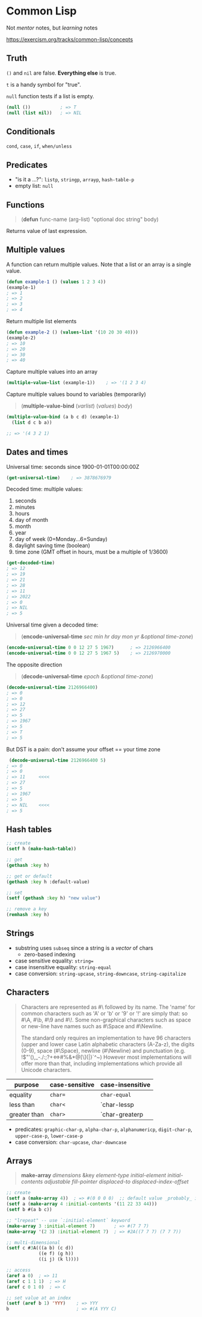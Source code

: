 # Common Lisp

Not _mentor_ notes, but _learning_ notes

https://exercism.org/tracks/common-lisp/concepts

## Truth

`()` and `nil` are false.
**Everything else** is true.

`t` is a handy symbol for "true".

`null` function tests if a list is empty.
```lisp
(null ())           ; => T
(null (list nil))   ; => NIL
```

## Conditionals

`cond`, `case`, `if`, `when/unless`

## Predicates

- "is it a ...?": `listp`, `stringp`, `arrayp`, `hash-table-p`
- empty list: `null`

## Functions

> (**defun** func-name (arg-list) "optional doc string" body)

Returns value of last expression.

## Multiple values

A function can return multiple values. 
Note that a list or an array is a single value.

```lisp
(defun example-1 () (values 1 2 3 4))
(example-1)
; => 1
; => 2
; => 3
; => 4
```

Return multiple list elements
```lisp
(defun example-2 () (values-list '(10 20 30 40)))
(example-2)
; => 10
; => 20
; => 30
; => 40
```

Capture multiple values into an array
```lisp
(multiple-value-list (example-1))    ; => '(1 2 3 4)
```

Capture multiple values bound to variables (temporarily)
> (**multiple-value-bind** (_varlist_) (_values_) _body_)

```lisp
(multiple-value-bind (a b c d) (example-1)
  (list d c b a))

;; => '(4 3 2 1)
```

## Dates and times

Universal time: seconds since 1900-01-01T00:00:00Z
```lisp
(get-universal-time)    ; => 3878676979
```

Decoded time: multiple values:
1. seconds
1. minutes
1. hours
1. day of month
1. month
1. year
1. day of week (0=Monday...6=Sunday)
1. daylight saving time (boolean)
1. time zone (GMT offset in hours, must be a multiple of 1/3600)
```lisp
(get-decoded-time)
; => 12
; => 19
; => 21
; => 28
; => 11
; => 2022
; => 0
; => NIL
; => 5
```

Universal time given a decoded time:
> (**encode-universal-time** _sec_ _min_ _hr_ _day_ _mon_ _yr_ _&optional time-zone_)
```lisp
(encode-universal-time 0 0 12 27 5 1967)      ; => 2126966400
(encode-universal-time 0 0 12 27 5 1967 5)    ; => 2126970000
```

The opposite direction
> (**decode-universal-time** _epoch_ _&optional time-zone_)
```lisp
(decode-universal-time 2126966400)
; => 0
; => 0
; => 12
; => 27
; => 5
; => 1967
; => 5
; => T
; => 5
```
But DST is a pain: don't assume your offset == your time zone
```lisp
 (decode-universal-time 2126966400 5)
; => 0
; => 0
; => 11     <<<<
; => 27
; => 5
; => 1967
; => 5
; => NIL    <<<<
; => 5
```

## Hash tables

```lisp
;; create
(setf h (make-hash-table))

;; get
(gethash :key h)

;; get or default
(gethash :key h :default-value)

;; set
(setf (gethash :key h) "new value")

;; remove a key
(remhash :key h)
```

## Strings

- substring uses `subseq` since a string is a _vector_ of chars
  - zero-based indexing
- case sensitive equality: `string=` 
- case insensitive equality: `string-equal` 
- case conversion: `string-upcase`, `string-downcase`, `string-capitalize`

## Characters

> Characters are represented as #\\ followed by its name. The 'name' for common characters such as 'A' or 'b' or '9' or '!' are simply that: so #\\A, #\\b, #\\9 and #\\!. Some non-graphical characters such as space or new-line have names such as #\\Space and #\\Newline.
>
> The standard only requires an implementation to have 96 characters (upper and lower case Latin alphabetic characters (A-Za-z), the digits (0-9), space (#\\Space), newline (#\\Newline) and punctuation (e.g. !$"'(),\_-./:;?+<=>#%&\*@[\\]{|}\`^~) However most implementations will offer more than that, including implementations which provide all Unicode characters.

purpose | case-sensitive | case-insensitive
--------|----------------|-----------------
equality | `char=` | `char-equal`
less than | `char<` | `char-lessp
greater than | `char>` | `char-greaterp

- predicates: `graphic-char-p`, `alpha-char-p`, `alphanumericp`, `digit-char-p`, `upper-case-p`, `lower-case-p`
- case conversion: `char-upcase`, `char-downcase`
## Arrays

> **make-array** _dimensions_ &key _element-type_ _initial-element_ _initial-contents_ _adjustable_ _fill-pointer_ _displaced-to_ _displaced-index-offset_

```lisp
;; create
(setf a (make-array 4))  ; => #(0 0 0 0)  ;; default value _probably_ implementation-dependent
(setf a (make-array 4 :initial-contents '(11 22 33 44)))
(setf b #(a b c))

;; "lrepeat" -- use `:initial-element` keyword
(make-array 3 :initial-element 7)       ; => #(7 7 7)
(make-array '(2 3) :initial-element 7)  ; => #2A((7 7 7) (7 7 7))

;; multi-dimensional
(setf c #3A(((a b) (c d))
            ((e f) (g h))
            ((i j) (k l))))

;; access
(aref a 0)  ; => 11
(aref c 1 1 1)  ; => H
(aref c 0 1 0)  ; => C

;; set value at an index
(setf (aref b 1) 'YYY)    ; => YYY
b                         ; => #(A YYY C)
```
